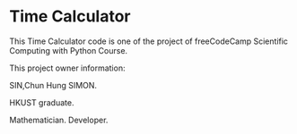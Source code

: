 # Time Calculator

This Time Calculator code is one of the project of freeCodeCamp Scientific Computing with Python Course.

This project owner information:

SIN,Chun Hung SIMON.

HKUST graduate.

Mathematician. Developer.
